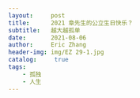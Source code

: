 ```yaml
---
layout:     post
title:      2021 章先生的公立生日快乐？
subtitle:   越大越孤单
date:       2021-08-06
author:     Eric Zhang
header-img: img/EZ 29-1.jpg
catalog: 	 true
tags:
    - 孤独
    - 人生
---
```

